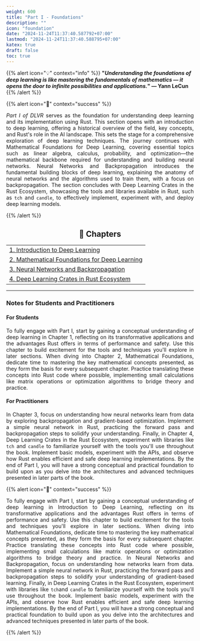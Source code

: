```yaml
---
weight: 600
title: "Part I - Foundations"
description: ""
icon: "foundation"
date: "2024-11-24T11:37:40.587792+07:00"
lastmod: "2024-11-24T11:37:40.588795+07:00"
katex: true
draft: false
toc: true
---
```


{{% alert icon="💡" context="info" %}}
<strong>"<em>Understanding the foundations of deep learning is like mastering the fundamentals of mathematics — it opens the door to infinite possibilities and applications.</em>" — Yann LeCun</strong>
{{% /alert %}}

{{% alert icon="📘" context="success" %}}
<p style="text-align: justify;">
<em>Part I of DLVR</em> serves as the foundation for understanding deep learning and its implementation using Rust. This section opens with an introduction to deep learning, offering a historical overview of the field, key concepts, and Rust's role in the AI landscape. This sets the stage for a comprehensive exploration of deep learning techniques. The journey continues with Mathematical Foundations for Deep Learning, covering essential topics such as linear algebra, calculus, probability, and optimization—the mathematical backbone required for understanding and building neural networks. Neural Networks and Backpropagation introduces the fundamental building blocks of deep learning, explaining the anatomy of neural networks and the algorithms used to train them, with a focus on backpropagation. The section concludes with Deep Learning Crates in the Rust Ecosystem, showcasing the tools and libraries available in Rust, such as <code>tch</code> and <code>candle</code>, to effectively implement, experiment with, and deploy deep learning models.
</p>
{{% /alert %}}

<center>

## **🧠 Chapters**

</center>

<div class="container mt-4">
    <div class="row">
        <div class="col-md-12">
            <table class="table table-hover">
                <tbody>
                    <tr>
                        <td><a href="/docs/part-i/chapter-1/" class="text-decoration-none">1. Introduction to Deep Learning</a></td>
                    </tr>
                    <tr>
                        <td><a href="/docs/part-i/chapter-2/" class="text-decoration-none">2. Mathematical Foundations for Deep Learning</a></td>
                    </tr>
                    <tr>
                        <td><a href="/docs/part-i/chapter-3/" class="text-decoration-none">3. Neural Networks and Backpropagation</a></td>
                    </tr>
                    <tr>
                        <td><a href="/docs/part-i/chapter-4/" class="text-decoration-none">4. Deep Learning Crates in Rust Ecosystem</a></td>
                    </tr>
                </tbody>
            </table>
        </div>
    </div>
</div>

---

### Notes for Students and Practitioners

<div class="container mt-4">
    <div class="row">
        <div class="col-md-6">
            <h4 class="text-primary">For Students</h4>
            <p style="text-align: justify;">
            To fully engage with Part I, start by gaining a conceptual understanding of deep learning in Chapter 1, reflecting on its transformative applications and the advantages Rust offers in terms of performance and safety. Use this chapter to build excitement for the tools and techniques you'll explore in later sections. When diving into Chapter 2, Mathematical Foundations, dedicate time to mastering the key mathematical concepts presented, as they form the basis for every subsequent chapter. Practice translating these concepts into Rust code where possible, implementing small calculations like matrix operations or optimization algorithms to bridge theory and practice.
            </p>
        </div>
        <div class="col-md-6">
            <h4 class="text-success">For Practitioners</h4>
            <p style="text-align: justify;">
            In Chapter 3, focus on understanding how neural networks learn from data by exploring backpropagation and gradient-based optimization. Implement a simple neural network in Rust, practicing the forward pass and backpropagation steps to solidify your understanding. Finally, in Chapter 4, Deep Learning Crates in the Rust Ecosystem, experiment with libraries like <code>tch</code> and <code>candle</code> to familiarize yourself with the tools you'll use throughout the book. Implement basic models, experiment with the APIs, and observe how Rust enables efficient and safe deep learning implementations. By the end of Part I, you will have a strong conceptual and practical foundation to build upon as you delve into the architectures and advanced techniques presented in later parts of the book.
            </p>
        </div>
    </div>
</div>

{{% alert icon="📘" context="success" %}}
<p style="text-align: justify;">
To fully engage with Part I, start by gaining a conceptual understanding of deep learning in Introduction to Deep Learning, reflecting on its transformative applications and the advantages Rust offers in terms of performance and safety. Use this chapter to build excitement for the tools and techniques you'll explore in later sections. When diving into Mathematical Foundations, dedicate time to mastering the key mathematical concepts presented, as they form the basis for every subsequent chapter. Practice translating these concepts into Rust code where possible, implementing small calculations like matrix operations or optimization algorithms to bridge theory and practice. In Neural Networks and Backpropagation, focus on understanding how networks learn from data. Implement a simple neural network in Rust, practicing the forward pass and backpropagation steps to solidify your understanding of gradient-based learning. Finally, in Deep Learning Crates in the Rust Ecosystem, experiment with libraries like <code>tch</code>and <code>candle</code> to familiarize yourself with the tools you'll use throughout the book. Implement basic models, experiment with the APIs, and observe how Rust enables efficient and safe deep learning implementations. By the end of Part I, you will have a strong conceptual and practical foundation to build upon as you delve into the architectures and advanced techniques presented in later parts of the book.
</p>
{{% /alert %}}